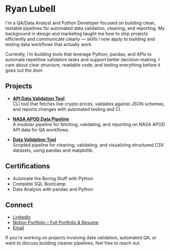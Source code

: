 # Ryan Lubell

I'm a QA/Data Analyst and Python Developer focused on building clean, testable pipelines for automated data validation, cleaning, and reporting. My background in design and marketing taught me how to ship projects efficiently and communicate clearly — skills I now apply to building and testing data workflows that actually work.

Currently, I’m building tools that leverage Python, pandas, and APIs to automate repetitive validation tasks and support better decision-making. I care about clear structure, readable code, and testing everything before it goes out the door.

## Projects

- **[API Data Validation Tool](https://github.com/rylub/api_data_validation)**  
  CLI tool that fetches live crypto prices, validates against JSON schemas, and reports changes with automated testing and CI.

- **[NASA APOD Data Pipeline](https://github.com/rylub/nasa-apod-data-qa-pipeline)**  
  A modular pipeline for fetching, validating, and reporting on NASA APOD API data for QA workflows.

- **[Data Validation Tool](https://github.com/rylub/data-validation-tool)**  
  Scripted pipeline for cleaning, validating, and visualizing structured CSV datasets, using pandas and matplotlib.

## Certifications

- Automate the Boring Stuff with Python  
- Complete SQL Bootcamp  
- Data Analysis with pandas and Python

## Connect

- [LinkedIn](https://www.linkedin.com/in/ryan-lubell)  
- [Notion Portfolio – Full Portfolio & Resume](https://www.notion.so/Ryan-Lubell-QA-Data-Python-Portfolio-2310281aa0dd8019a6b3d202b7990f00)  
- [Email](mailto:lubellryan@gmail.com)

If you're working on projects involving data validation, automated QA, or want to discuss building cleaner pipelines, feel free to reach out.
